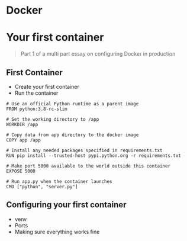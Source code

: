 # Docker

# Your first container
> Part 1 of a multi part essay on configuring Docker in production

## First Container
- Create your first container
- Run the container

```docker
# Use an official Python runtime as a parent image
FROM python:3.8-rc-slim

# Set the working directory to /app
WORKDIR /app

# Copy data from app directory to the docker image
COPY app /app

# Install any needed packages specified in requirements.txt
RUN pip install --trusted-host pypi.python.org -r requirements.txt

# Make port 5000 available to the world outside this container
EXPOSE 5000

# Run app.py when the container launches
CMD ["python", "server.py"]
```

## Configuring your first container
- venv
- Ports
- Making sure everything works fine